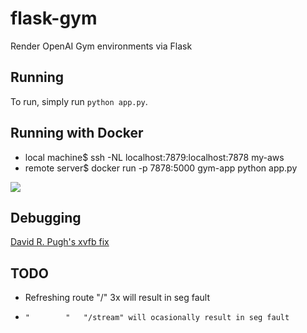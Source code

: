 # flask-gym
Render OpenAI Gym environments via Flask

## Running

To run, simply run `python app.py`. 

## Running with Docker
- local machine$ ssh -NL localhost:7879:localhost:7878 my-aws
- remote server$ docker run -p 7878:5000 gym-app python app.py

![](inbrowser.gif)

## Debugging
[David R. Pugh's xvfb
fix](https://davidrpugh.github.io/stochastic-expatriate-descent/openai/binder/google-colab/2020/04/16/remote-rendering-gym-envs.html)

## TODO
- Refreshing route "/" 3x will result in seg fault
-     "        "   "/stream" will ocasionally result in seg fault
